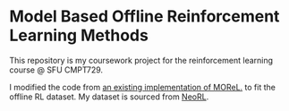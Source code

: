 # Model Based Offline Reinforcement Learning Methods
This repository is my coursework project for the reinforcement learning course @ SFU CMPT729.

I modified the code from [an existing implementation of MOReL.](https://github.com/SwapnilPande/MOReL) to fit the offline RL dataset.
My dataset is sourced from [NeoRL](https://github.com/polixir/NeoRL).

